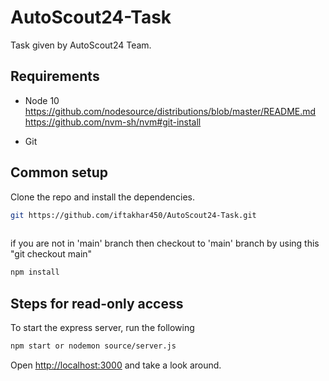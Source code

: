 # AutoScout24-Task
Task given by AutoScout24 Team.
## Requirements

* Node 10
https://github.com/nodesource/distributions/blob/master/README.md
https://github.com/nvm-sh/nvm#git-install


* Git

## Common setup

Clone the repo and install the dependencies.

```bash
git https://github.com/iftakhar450/AutoScout24-Task.git
 
 ```
if you are not in 'main' branch
 then checkout to 'main' branch by using this  "git checkout main"



```bash
npm install
```

## Steps for read-only access

To start the express server, run the following

```bash
npm start or nodemon source/server.js
```

Open [http://localhost:3000](http://localhost:3000) and take a look around.
